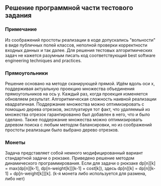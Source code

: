## Решение программной части тестового задания

### Примечание
Из соображений простоты реализации в коде допускались "вольности" в виде публичных полей
классов, неполной проверки корректности входных данных и так далее. Для решения тестовых
алгоритмических задач не кажется разумным писать код соответствующий best software 
engineering techniques and practices.

### Прямоугольники
Решение основано на методе сканирующей прямой. Идём вдоль оси х, поддерживая
актуальную проекцию множества объединения прямоугольников на ось y. Каждый раз,
когда проекция изменяется обновляем результат. Алгоритмическая сложность 
наивной реализации квадратичная. Поддержание множества можно оптимизировать с помощью дерева
отрезков, эксплуатируя тот факт, что удаляемый из множества отрезок гарантированно 
был добавлен в него, что и было сделано. Также поддержание множества можно оптимизировать 
деревом поиска с любым методом балансировки, но из соображений простоты реализации было 
выбрано дерево отрезков.

### Монеты
Задача представляет собой немного модифицированный вариант стандартной 
задачи о рюкзаке. Приведено решение методом динамического программирования.
Если для задачи о рюкзаке dp[n][k] = max(dp[n][k-1], dp[n-weight[k]][k-1] +
cost[k]), здесь dp[n][k] = dp[n][k-1] + dp[n-weight[k]][k]. 
(k-я монета либо используется для размена, либо нет)